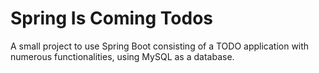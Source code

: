 # Spring Is Coming Todos
A small project to use Spring Boot consisting of a TODO application with numerous functionalities, using MySQL as a database.
